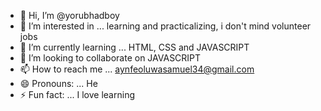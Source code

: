 - 👋 Hi, I’m @yorubhadboy
- 👀 I’m interested in ... learning and practicalizing, i don't mind volunteer jobs
- 🌱 I’m currently learning ... HTML, CSS and JAVASCRIPT
- 💞️ I’m looking to collaborate on JAVASCRIPT
- 📫 How to reach me ... aynfeoluwasamuel34@gmail.com
- 😄 Pronouns: ... He
- ⚡ Fun fact: ... I love learning 

<!---
yorubhadboy/yorubhadboy is a ✨ special ✨ repository because its `README.md` (this file) appears on your GitHub profile.
You can click the Preview link to take a look at your changes.
--->
